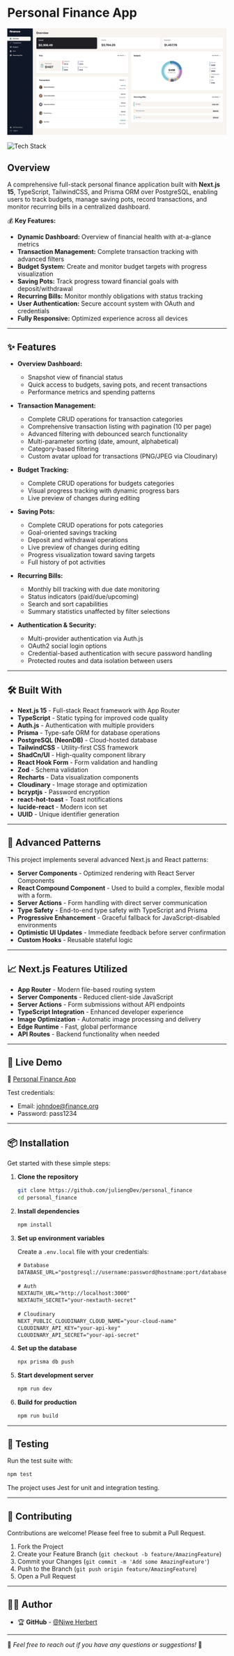 # Personal Finance App

![Full-Stack Personal Finance Application](./preview.png)

<img src="https://img.shields.io/badge/stack-Next.js%20%7C%20TypeScript%20%7C%20TailwindCSS-000?logo=next.js&logoColor=white&labelColor=000000&color=007ACC" alt="Tech Stack" width="250" />

## Overview

A comprehensive full-stack personal finance application built with **Next.js 15**, TypeScript, TailwindCSS, and Prisma ORM over PostgreSQL, enabling users to track budgets, manage saving pots, record transactions, and monitor recurring bills in a centralized dashboard.

💰 **Key Features:**

- **Dynamic Dashboard:** Overview of financial health with at-a-glance metrics
- **Transaction Management:** Complete transaction tracking with advanced filters
- **Budget System:** Create and monitor budget targets with progress visualization
- **Saving Pots:** Track progress toward financial goals with deposit/withdrawal
- **Recurring Bills:** Monitor monthly obligations with status tracking
- **User Authentication:** Secure account system with OAuth and credentials
- **Fully Responsive:** Optimized experience across all devices

---

## ✨ Features

- **Overview Dashboard:**

  - Snapshot view of financial status
  - Quick access to budgets, saving pots, and recent transactions
  - Performance metrics and spending patterns

- **Transaction Management:**

  - Complete CRUD operations for transaction categories
  - Comprehensive transaction listing with pagination (10 per page)
  - Advanced filtering with debounced search functionality
  - Multi-parameter sorting (date, amount, alphabetical)
  - Category-based filtering
  - Custom avatar upload for transactions (PNG/JPEG via Cloudinary)

- **Budget Tracking:**

  - Complete CRUD operations for budgets categories
  - Visual progress tracking with dynamic progress bars
  - Live preview of changes during editing

- **Saving Pots:**

  - Complete CRUD operations for pots categories
  - Goal-oriented savings tracking
  - Deposit and withdrawal operations
  - Live preview of changes during editing
  - Progress visualization toward saving targets
  - Full history of pot activities

- **Recurring Bills:**

  - Monthly bill tracking with due date monitoring
  - Status indicators (paid/due/upcoming)
  - Search and sort capabilities
  - Summary statistics unaffected by filter selections

- **Authentication & Security:**

  - Multi-provider authentication via Auth.js
  - OAuth2 social login options
  - Credential-based authentication with secure password handling
  - Protected routes and data isolation between users

---

## 🛠 Built With

- **Next.js 15** - Full-stack React framework with App Router
- **TypeScript** - Static typing for improved code quality
- **Auth.js** - Authentication with multiple providers
- **Prisma** - Type-safe ORM for database operations
- **PostgreSQL (NeonDB)** - Cloud-hosted database
- **TailwindCSS** - Utility-first CSS framework
- **ShadCn/UI** - High-quality component library
- **React Hook Form** - Form validation and handling
- **Zod** - Schema validation
- **Recharts** - Data visualization components
- **Cloudinary** - Image storage and optimization
- **bcryptjs** - Password encryption
- **react-hot-toast** - Toast notifications
- **lucide-react** - Modern icon set
- **UUID** - Unique identifier generation

---

## 🧠 Advanced Patterns

This project implements several advanced Next.js and React patterns:

- **Server Components** - Optimized rendering with React Server Components
- **React Compound Component** - Used to build a complex, flexible modal with a form.
- **Server Actions** - Form handling with direct server communication
- **Type Safety** - End-to-end type safety with TypeScript and Prisma
- **Progressive Enhancement** - Graceful fallback for JavaScript-disabled environments
- **Optimistic UI Updates** - Immediate feedback before server confirmation
- **Custom Hooks** - Reusable stateful logic

---

## 📈 Next.js Features Utilized

- **App Router** - Modern file-based routing system
- **Server Components** - Reduced client-side JavaScript
- **Server Actions** - Form submissions without API endpoints
- **TypeScript Integration** - Enhanced developer experience
- **Image Optimization** - Automatic image processing and delivery
- **Edge Runtime** - Fast, global performance
- **API Routes** - Backend functionality when needed

---

## 🚀 Live Demo

🔗 [Personal Finance App](https://personal-finance-xi-umber.vercel.app/auth)

Test credentials:

- Email: johndoe@finance.org
- Password: pass1234

---

## 📦 Installation

Get started with these simple steps:

1. **Clone the repository**

   ```bash
   git clone https://github.com/juliengDev/personal_finance
   cd personal_finance
   ```

2. **Install dependencies**

   ```bash
   npm install
   ```

3. **Set up environment variables**

   Create a `.env.local` file with your credentials:

   ```
   # Database
   DATABASE_URL="postgresql://username:password@hostname:port/database"

   # Auth
   NEXTAUTH_URL="http://localhost:3000"
   NEXTAUTH_SECRET="your-nextauth-secret"

   # Cloudinary
   NEXT_PUBLIC_CLOUDINARY_CLOUD_NAME="your-cloud-name"
   CLOUDINARY_API_KEY="your-api-key"
   CLOUDINARY_API_SECRET="your-api-secret"
   ```

4. **Set up the database**

   ```bash
   npx prisma db push
   ```

5. **Start development server**

   ```bash
   npm run dev
   ```

6. **Build for production**

   ```bash
   npm run build
   ```

---

## 🧪 Testing

Run the test suite with:

```bash
npm test
```

The project uses Jest for unit and integration testing.

---

## 🤝 Contributing

Contributions are welcome! Please feel free to submit a Pull Request.

1. Fork the Project
2. Create your Feature Branch (`git checkout -b feature/AmazingFeature`)
3. Commit your Changes (`git commit -m 'Add some AmazingFeature'`)
4. Push to the Branch (`git push origin feature/AmazingFeature`)
5. Open a Pull Request

---

## 👨‍💻 Author
- 🏆 **GitHub** - [@Niwe Herbert](https://github.com/niweherbert)
---

🎯 _Feel free to reach out if you have any questions or suggestions!_ 🚀
